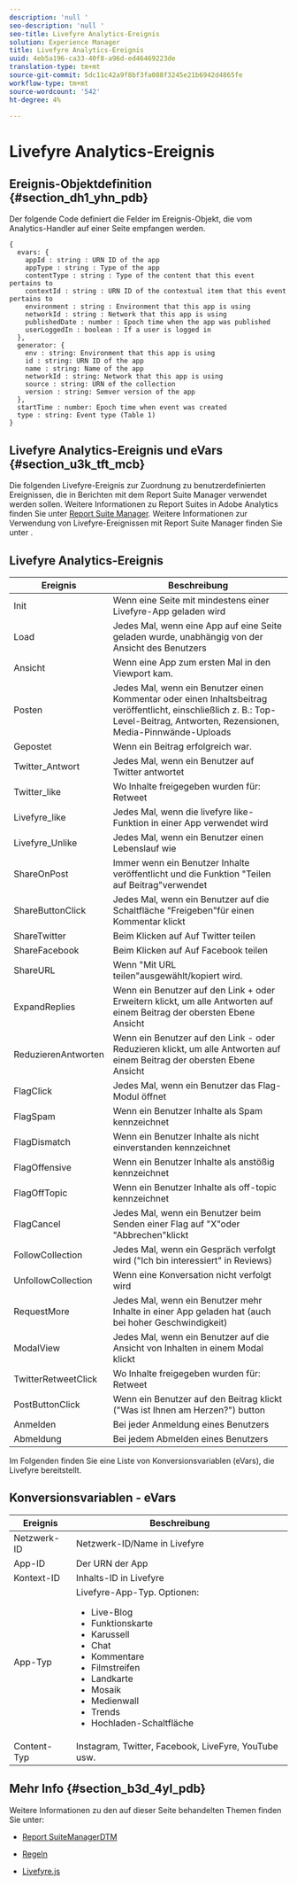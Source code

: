 ```yaml
---
description: 'null '
seo-description: 'null '
seo-title: Livefyre Analytics-Ereignis
solution: Experience Manager
title: Livefyre Analytics-Ereignis
uuid: 4eb5a196-ca33-40f8-a96d-ed46469223de
translation-type: tm+mt
source-git-commit: 5dc11c42a9f8bf3fa088f3245e21b6942d4865fe
workflow-type: tm+mt
source-wordcount: '542'
ht-degree: 4%

---
```



# Livefyre Analytics-Ereignis

## Ereignis-Objektdefinition {#section_dh1_yhn_pdb}

Der folgende Code definiert die Felder im Ereignis-Objekt, die vom Analytics-Handler auf einer Seite empfangen werden.

```
{
  evars: {
    appId : string : URN ID of the app
    appType : string : Type of the app
    contentType : string : Type of the content that this event pertains to
    contextId : string : URN ID of the contextual item that this event pertains to
    environment : string : Environment that this app is using
    networkId : string : Network that this app is using
    publishedDate : number : Epoch time when the app was published
    userLoggedIn : boolean : If a user is logged in
  },
  generator: {
    env : string: Environment that this app is using
    id : string: URN ID of the app
    name : string: Name of the app
    networkId : string: Network that this app is using
    source : string: URN of the collection
    version : string: Semver version of the app
  },
  startTime : number: Epoch time when event was created
  type : string: Event type (Table 1)
}
```

## Livefyre Analytics-Ereignis und eVars {#section_u3k_tft_mcb}

Die folgenden Livefyre-Ereignis zur Zuordnung zu benutzerdefinierten Ereignissen, die in Berichten mit dem Report Suite Manager verwendet werden sollen. Weitere Informationen zu Report Suites in Adobe Analytics finden Sie unter [Report Suite Manager](https://docs.adobe.com/content/help/en/analytics/admin/manage-report-suites/report-suites-admin.html). Weitere Informationen zur Verwendung von Livefyre-Ereignissen mit Report Suite Manager finden Sie unter [](../livefyre-analytics/c-use-livefyre-with-adobe-analytics.md#section_iks_kgd_4cb).

## Livefyre Analytics-Ereignis

| Ereignis | Beschreibung |
|---|---|
| Init | Wenn eine Seite mit mindestens einer Livefyre-App geladen wird |
| Load | Jedes Mal, wenn eine App auf eine Seite geladen wurde, unabhängig von der Ansicht des Benutzers |
| Ansicht | Wenn eine App zum ersten Mal in den Viewport kam. |
| Posten | Jedes Mal, wenn ein Benutzer einen Kommentar oder einen Inhaltsbeitrag veröffentlicht, einschließlich z. B.: Top-Level-Beitrag, Antworten, Rezensionen, Media-Pinnwände-Uploads |
| Gepostet | Wenn ein Beitrag erfolgreich war. |
| Twitter_Antwort | Jedes Mal, wenn ein Benutzer auf Twitter antwortet |
| Twitter_like | Wo Inhalte freigegeben wurden für: Retweet |
| Livefyre_like | Jedes Mal, wenn die livefyre like-Funktion in einer App verwendet wird |
| Livefyre_Unlike | Jedes Mal, wenn ein Benutzer einen Lebenslauf wie |
| ShareOnPost | Immer wenn ein Benutzer Inhalte veröffentlicht und die Funktion &quot;Teilen auf Beitrag&quot;verwendet |
| ShareButtonClick | Jedes Mal, wenn ein Benutzer auf die Schaltfläche &quot;Freigeben&quot;für einen Kommentar klickt |
| ShareTwitter | Beim Klicken auf Auf Twitter teilen |
| ShareFacebook | Beim Klicken auf Auf Facebook teilen |
| ShareURL | Wenn &quot;Mit URL teilen&quot;ausgewählt/kopiert wird. |
| ExpandReplies | Wenn ein Benutzer auf den Link + oder Erweitern klickt, um alle Antworten auf einem Beitrag der obersten Ebene Ansicht |
| ReduzierenAntworten | Wenn ein Benutzer auf den Link - oder Reduzieren klickt, um alle Antworten auf einem Beitrag der obersten Ebene Ansicht |
| FlagClick | Jedes Mal, wenn ein Benutzer das Flag-Modul öffnet |
| FlagSpam | Wenn ein Benutzer Inhalte als Spam kennzeichnet |
| FlagDismatch | Wenn ein Benutzer Inhalte als nicht einverstanden kennzeichnet |
| FlagOffensive | Wenn ein Benutzer Inhalte als anstößig kennzeichnet |
| FlagOffTopic | Wenn ein Benutzer Inhalte als off-topic kennzeichnet |
| FlagCancel | Jedes Mal, wenn ein Benutzer beim Senden einer Flag auf &quot;X&quot;oder &quot;Abbrechen&quot;klickt |
| FollowCollection | Jedes Mal, wenn ein Gespräch verfolgt wird (&quot;Ich bin interessiert&quot; in Reviews) |
| UnfollowCollection | Wenn eine Konversation nicht verfolgt wird |
| RequestMore | Jedes Mal, wenn ein Benutzer mehr Inhalte in einer App geladen hat (auch bei hoher Geschwindigkeit) |
| ModalView | Jedes Mal, wenn ein Benutzer auf die Ansicht von Inhalten in einem Modal klickt |
| TwitterRetweetClick | Wo Inhalte freigegeben wurden für: Retweet |
| PostButtonClick | Wenn ein Benutzer auf den Beitrag klickt (&quot;Was ist Ihnen am Herzen?&quot;) button |
| Anmelden | Bei jeder Anmeldung eines Benutzers |
| Abmeldung | Bei jedem Abmelden eines Benutzers |

Im Folgenden finden Sie eine Liste von Konversionsvariablen (eVars), die Livefyre bereitstellt.

## Konversionsvariablen - eVars

| Ereignis | Beschreibung |
|--- |--- |
| Netzwerk-ID | Netzwerk-ID/Name in Livefyre |
| App-ID | Der URN der App |
| Kontext-ID | Inhalts-ID in Livefyre |
| App-Typ | Livefyre-App-Typ. Optionen: <br><ul><li>Live-Blog  </li><li> Funktionskarte</li><li>Karussell</li><li>Chat </li><li>Kommentare</li><li>Filmstreifen</li><li>Landkarte</li><li>Mosaik</li><li>Medienwall</li><li>Trends</li><li>Hochladen-Schaltfläche</li></ul> |
| Content-Typ | Instagram, Twitter, Facebook, LiveFyre, YouTube usw. |

## Mehr Info {#section_b3d_4yl_pdb}

Weitere Informationen zu den auf dieser Seite behandelten Themen finden Sie unter:

* [Report Suite](https://docs.adobe.com/content/help/en/analytics/admin/manage-report-suites/report-suites-admin.html)[ManagerDTM](https://docs.adobe.com/content/help/en/livefyre/using/apps/filmstrip/c-filmstrip-app.html)

* [Regeln](https://docs.adobe.com/content/help/en/dtm/using/resources/rules/create-rules.html)
* [Livefyre.js](/help/implementation/c-livefyre.js.md)